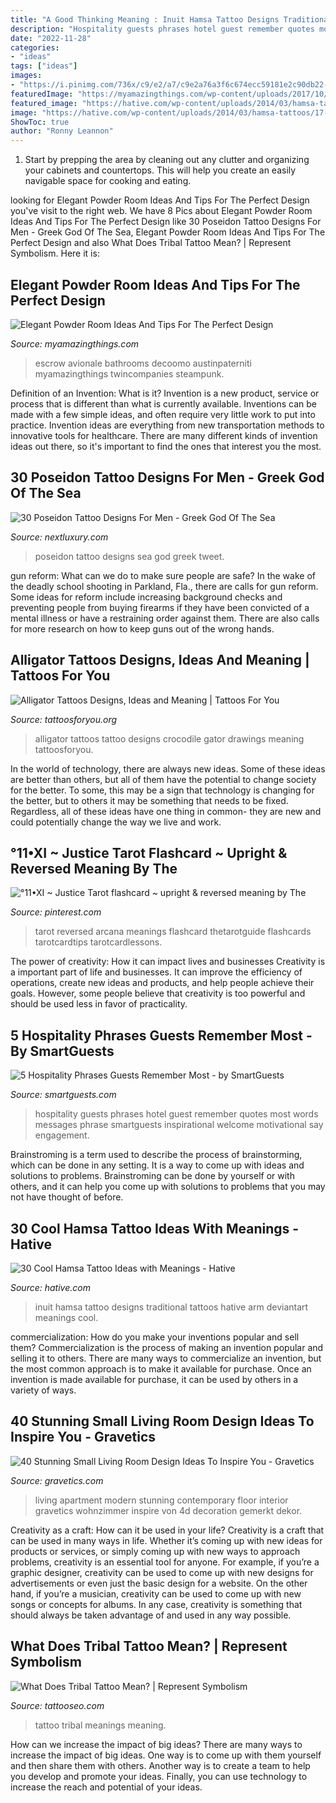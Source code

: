 ```yaml
---
title: "A Good Thinking Meaning : Inuit Hamsa Tattoo Designs Traditional Tattoos Hative Arm Deviantart Meanings Cool"
description: "Hospitality guests phrases hotel guest remember quotes most words messages phrase smartguests inspirational welcome motivational say engagement"
date: "2022-11-28"
categories:
- "ideas"
tags: ["ideas"]
images:
- "https://i.pinimg.com/736x/c9/e2/a7/c9e2a76a3f6c674ecc59181e2c90db22--free-tarot-reading-tarot-meanings.jpg"
featuredImage: "https://myamazingthings.com/wp-content/uploads/2017/10/powder-room-2-.jpg"
featured_image: "https://hative.com/wp-content/uploads/2014/03/hamsa-tattoos/17-traditional-hamsa-on-arm.jpg"
image: "https://hative.com/wp-content/uploads/2014/03/hamsa-tattoos/17-traditional-hamsa-on-arm.jpg"
ShowToc: true
author: "Ronny Leannon"
---
```



1. Start by prepping the area by cleaning out any clutter and organizing your cabinets and countertops. This will help you create an easily navigable space for cooking and eating.

	

		
looking for Elegant Powder Room Ideas And Tips For The Perfect Design you've visit to the right web. We have 8 Pics about Elegant Powder Room Ideas And Tips For The Perfect Design like 30 Poseidon Tattoo Designs For Men - Greek God Of The Sea, Elegant Powder Room Ideas And Tips For The Perfect Design and also What Does Tribal Tattoo Mean? | Represent Symbolism. Here it is:
		
    
## Elegant Powder Room Ideas And Tips For The Perfect Design

<img loading=lazy src="https://myamazingthings.com/wp-content/uploads/2017/10/powder-room-2-.jpg" onerror="this.onerror=null;this.src='https://tse4.mm.bing.net/th?id=OIP.ypvOcbzqb0z9VO1b0__oBQHaHr&amp;pid=15.1';" alt="Elegant Powder Room Ideas And Tips For The Perfect Design">

_Source: myamazingthings.com_

>escrow avionale bathrooms decoomo austinpaterniti myamazingthings twincompanies steampunk. 

	

Definition of an Invention: What is it?
Invention is a new product, service or process that is different than what is currently available. Inventions can be made with a few simple ideas, and often require very little work to put into practice. Invention ideas are everything from new transportation methods to innovative tools for healthcare. There are many different kinds of invention ideas out there, so it's important to find the ones that interest you the most.

    
## 30 Poseidon Tattoo Designs For Men - Greek God Of The Sea

<img loading=lazy src="http://nextluxury.com/wp-content/uploads/poseidon-tattoo-swimming-for-men.jpg" onerror="this.onerror=null;this.src='https://tse1.mm.bing.net/th?id=OIP.-rm0Td1ges1O_JR3_Xp36QAAAA&amp;pid=15.1';" alt="30 Poseidon Tattoo Designs For Men - Greek God Of The Sea">

_Source: nextluxury.com_

>poseidon tattoo designs sea god greek tweet. 

	

gun reform: What can we do to make sure people are safe?
In the wake of the deadly school shooting in Parkland, Fla., there are calls for gun reform. Some ideas for reform include increasing background checks and preventing people from buying firearms if they have been convicted of a mental illness or have a restraining order against them. There are also calls for more research on how to keep guns out of the wrong hands.

    
## Alligator Tattoos Designs, Ideas And Meaning | Tattoos For You

<img loading=lazy src="https://www.tattoosforyou.org/wp-content/uploads/2016/02/Alligator-Tattoo-Pictures.jpg" onerror="this.onerror=null;this.src='https://tse4.mm.bing.net/th?id=OIP.feyXDuT0JM8GtSbQaw6cuwHaLH&amp;pid=15.1';" alt="Alligator Tattoos Designs, Ideas and Meaning | Tattoos For You">

_Source: tattoosforyou.org_

>alligator tattoos tattoo designs crocodile gator drawings meaning tattoosforyou. 

	

In the world of technology, there are always new ideas. Some of these ideas are better than others, but all of them have the potential to change society for the better. To some, this may be a sign that technology is changing for the better, but to others it may be something that needs to be fixed. Regardless, all of these ideas have one thing in common- they are new and could potentially change the way we live and work.

    
## °11•XI ~ Justice Tarot Flashcard ~ Upright &amp; Reversed Meaning By The

<img loading=lazy src="https://i.pinimg.com/736x/c9/e2/a7/c9e2a76a3f6c674ecc59181e2c90db22--free-tarot-reading-tarot-meanings.jpg" onerror="this.onerror=null;this.src='https://tse2.mm.bing.net/th?id=OIP.mzFjKENq8DVTVSVUmn0ItQAAAA&amp;pid=15.1';" alt="°11•XI ~ Justice Tarot flashcard ~ upright &amp; reversed meaning by The">

_Source: pinterest.com_

>tarot reversed arcana meanings flashcard thetarotguide flashcards tarotcardtips tarotcardlessons. 

	

The power of creativity: How it can impact lives and businesses
Creativity is a important part of life and businesses. It can improve the efficiency of operations, create new ideas and products, and help people achieve their goals. However, some people believe that creativity is too powerful and should be used less in favor of practicality.

    
## 5 Hospitality Phrases Guests Remember Most - By SmartGuests

<img loading=lazy src="http://smartguests.com/blog/wp-content/uploads/2014/10/hotel-hospitality-phrase-guest-remember-most.jpeg" onerror="this.onerror=null;this.src='https://tse3.mm.bing.net/th?id=OIP.Ni7Wu4SQH1VLvUTQLA6PggHaEO&amp;pid=15.1';" alt="5 Hospitality Phrases Guests Remember Most - by SmartGuests">

_Source: smartguests.com_

>hospitality guests phrases hotel guest remember quotes most words messages phrase smartguests inspirational welcome motivational say engagement. 

	

Brainstroming is a term used to describe the process of brainstorming, which can be done in any setting. It is a way to come up with ideas and solutions to problems. Brainstroming can be done by yourself or with others, and it can help you come up with solutions to problems that you may not have thought of before.

    
## 30 Cool Hamsa Tattoo Ideas With Meanings - Hative

<img loading=lazy src="https://hative.com/wp-content/uploads/2014/03/hamsa-tattoos/17-traditional-hamsa-on-arm.jpg" onerror="this.onerror=null;this.src='https://tse4.mm.bing.net/th?id=OIP._qSHDIOTogpBPbj6ZJ9NOwHaKX&amp;pid=15.1';" alt="30 Cool Hamsa Tattoo Ideas with Meanings - Hative">

_Source: hative.com_

>inuit hamsa tattoo designs traditional tattoos hative arm deviantart meanings cool. 

	

commercialization: How do you make your inventions popular and sell them?
Commercialization is the process of making an invention popular and selling it to others. There are many ways to commercialize an invention, but the most common approach is to make it available for purchase. Once an invention is made available for purchase, it can be used by others in a variety of ways.

    
## 40 Stunning Small Living Room Design Ideas To Inspire You - Gravetics

<img loading=lazy src="https://www.gravetics.com/wp-content/uploads/2016/12/Small-Living-Room-Ideas32.jpg" onerror="this.onerror=null;this.src='https://tse3.mm.bing.net/th?id=OIP.KfvZ-X2WRb12EhQRrrzJkAHaJ4&amp;pid=15.1';" alt="40 Stunning Small Living Room Design Ideas To Inspire You - Gravetics">

_Source: gravetics.com_

>living apartment modern stunning contemporary floor interior gravetics wohnzimmer inspire von 4d decoration gemerkt dekor. 

	

Creativity as a craft: How can it be used in your life?
Creativity is a craft that can be used in many ways in life. Whether it’s coming up with new ideas for products or services, or simply coming up with new ways to approach problems, creativity is an essential tool for anyone. For example, if you’re a graphic designer, creativity can be used to come up with new designs for advertisements or even just the basic design for a website. On the other hand, if you’re a musician, creativity can be used to come up with new songs or concepts for albums. In any case, creativity is something that should always be taken advantage of and used in any way possible.

    
## What Does Tribal Tattoo Mean? | Represent Symbolism

<img loading=lazy src="https://www.tattooseo.com/wp-content/uploads/2013/11/Tribal-Tattoo-Meanings-27.jpg" onerror="this.onerror=null;this.src='https://tse3.mm.bing.net/th?id=OIP.5CXMHaHcdb9-eGTNdxgGCQAAAA&amp;pid=15.1';" alt="What Does Tribal Tattoo Mean? | Represent Symbolism">

_Source: tattooseo.com_

>tattoo tribal meanings meaning. 

	

How can we increase the impact of big ideas?
There are many ways to increase the impact of big ideas. One way is to come up with them yourself and then share them with others. Another way is to create a team to help you develop and promote your ideas. Finally, you can use technology to increase the reach and potential of your ideas.

